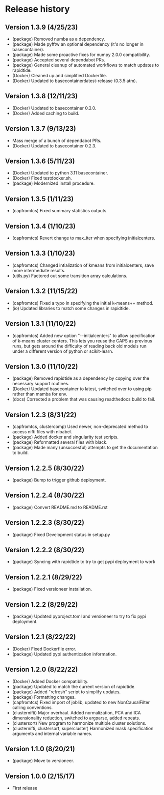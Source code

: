 # Release history

## Version 1.3.9 (4/25/23)
* (package) Removed numba as a dependency.
* (package) Made pyfftw an optional dependency (it's no longer in basecontainer).
* (package) Made some proactive fixes for numpy 2.0.0 compatibility.
* (package) Accepted several dependabot PRs.
* (package) General cleanup of automated workflows to match updates to rapidtide.
* (Docker) Cleaned up and simplified Dockerfile.
* (Docker) Updated to basecontainer:latest-release (0.3.5 atm).

## Version 1.3.8 (12/11/23)
* (Docker) Updated to basecontainer 0.3.0.
* (Docker) Added caching to build.

## Version 1.3.7 (9/13/23)
* Mass merge of a bunch of dependabot PRs.
* (Docker) Updated to basecontainer 0.2.3.

## Version 1.3.6 (5/11/23)
* (Docker) Updated to python 3.11 basecontainer.
* (Docker) Fixed testdocker.sh.
* (package) Modernized install procedure.

## Version 1.3.5 (1/11/23)
* (capfromtcs) Fixed summary statistics outputs.

## Version 1.3.4 (1/10/23)
* (capfromtcs) Revert change to max_iter when specifying initialcenters.

## Version 1.3.3 (1/10/23)
* (capfromtcs) Changed intialization of kmeans from initialcenters, save more intermediate results.
* (utils.py) Factored out some transition array calculations.

## Version 1.3.2 (11/15/22)
* (capfromtcs) Fixed a typo in specifying the initial k-means++ method.
* (io) Updated libraries to match some changes in rapidtide.

## Version 1.3.1 (11/10/22)
* (capfromtcs) Added new option "--initialcenters" to allow specification of k-means cluster centers.  This lets you reuse the CAPS as previous runs, but gets around the difficulty of reading back old models run under a different version of python or scikit-learn.

## Version 1.3.0 (11/10/22)
* (package) Removed rapidtide as a dependency by copying over the necessary support routines.
* (Docker) Updated basecontainer to latest, switched over to using pip rather than mamba for env.
* (docs) Corrected a problem that was causing readthedocs build to fail.

## Version 1.2.3 (8/31/22)
* (capfromtcs, clustercomp) Used newer, non-deprecated method to access nifti files with nibabel.
* (package) Added docker and singularity test scripts.
* (package) Reformatted several files with black.
* (package) Made many (unsuccesful) attempts to get the documentation to build.

## Version 1.2.2.5 (8/30/22)
* (package) Bump to trigger github deployment.

## Version 1.2.2.4 (8/30/22)
* (package) Convert README.md to README.rst

## Version 1.2.2.3 (8/30/22)
* (package) Fixed Development status in setup.py

## Version 1.2.2.2 (8/30/22)
* (package) Syncing with rapidtide to try to get pypi deployment to work

## Version 1.2.2.1 (8/29/22)
* (package) Fixed versioneer installation.

## Version 1.2.2 (8/29/22)
* (package) Updated pyproject.toml and versioneer to try to fix pypi deployment.

## Version 1.2.1 (8/22/22)
* (Docker) Fixed Dockerfile error.
* (package) Updated pypi authentication information.

## Version 1.2.0 (8/22/22)
* (Docker) Added Docker compatibility.
* (package) Updated to match the current version of rapidtide.
* (package) Added "refresh" script to simplify updates.
* (package) Formatting changes.
* (capfromtcs) Fixed import of joblib, updated to new NonCausalFilter calling conventions.
* (clusternifti) Major overhaul.  Added normalization, PCA and ICA dimensionality reduction, switched to argparse, added repeats.
* (clustersort) New program to harmonize multiple cluster solutions.
* (clusternifti, clustersort, supercluster) Harmonized mask specification arguments and internal variable names.

## Version 1.1.0 (8/20/21)
* (package) Move to versioneer.

## Version 1.0.0 (2/15/17)
* First release


